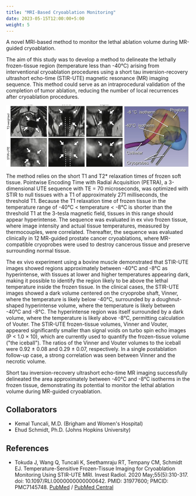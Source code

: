 ```yaml
---
title: "MRI-Based Cryoablation Monitoring"
date: 2023-05-15T12:00:00+5:00
weight: 5
---
```


A novel MRI-based method to monitor the lethal ablation volume during MR-guided cryoablation. 

The aim of this study was to develop a method to delineate the lethally frozen-tissue region (temperature less than -40°C) arising from interventional cryoablation procedures using a short tau inversion-recovery ultrashort echo-time (STIR-UTE) magnetic resonance (MR) imaging sequence. This method could serve as an intraprocedural validation of the completion of tumor ablation, reducing the number of local recurrences after cryoablation procedures.


![Cryoablation Monitoring](/images/projects/mri_cryoablation.jpg)


The method relies on the short T1 and T2* relaxation times of frozen soft tissue. Pointwise Encoding Time with Radial Acquisition (PETRA), a 3-dimensional UTE sequence with TE = 70 microseconds, was optimized with STIR to null tissues with a T1 of approximately 271 milliseconds, the threshold T1. Because the T1 relaxation time of frozen tissue in the temperature range of -40°C < temperature < -8°C is shorter than the threshold T1 at the 3-tesla magnetic field, tissues in this range should appear hyperintense. The sequence was evaluated in ex vivo frozen tissue, where image intensity and actual tissue temperatures, measured by thermocouples, were correlated. Thereafter, the sequence was evaluated clinically in 12 MR-guided prostate cancer cryoablations, where MR-compatible cryoprobes were used to destroy cancerous tissue and preserve surrounding normal tissue.

The ex vivo experiment using a bovine muscle demonstrated that STIR-UTE images showed regions approximately between -40°C and -8°C as hyperintense, with tissues at lower and higher temperatures appearing dark, making it possible to identify the region likely to be above the lethal temperature inside the frozen tissue. In the clinical cases, the STIR-UTE images showed a dark volume centered on the cryoprobe shaft, Vinner, where the temperature is likely below -40°C, surrounded by a doughnut-shaped hyperintense volume, where the temperature is likely between -40°C and -8°C. The hyperintense region was itself surrounded by a dark volume, where the temperature is likely above -8°C, permitting calculation of Vouter. The STIR-UTE frozen-tissue volumes, Vinner and Vouter, appeared significantly smaller than signal voids on turbo spin echo images (P < 1.0 × 10), which are currently used to quantify the frozen-tissue volume ("the iceball"). The ratios of the Vinner and Vouter volumes to the iceball were 0.92 ± 0.08 and 0.29 ± 0.07, respectively. In a single postablation follow-up case, a strong correlation was seen between Vinner and the necrotic volume.

Short tau inversion-recovery ultrashort echo-time MR imaging successfully delineated the area approximately between -40°C and -8°C isotherms in the frozen tissue, demonstrating its potential to monitor the lethal ablation volume during MR-guided cryoablation.


## Collaborators
- Kemal Tuncali, M.D. (Brigham and Women's Hospital)
- Ehud Schmidt, Ph.D. (Johns Hopkins University) 

## References

- Tokuda J, Wang Q, Tuncali K, Seethamraju RT, Tempany CM, Schmidt EJ. Temperature-Sensitive Frozen-Tissue Imaging for Cryoablation Monitoring Using STIR-UTE MRI. Invest Radiol. 2020 May;55(5):310-317. doi: 10.1097/RLI.0000000000000642. PMID: 31977600; PMCID: PMC7145748. [PubMed](https://pubmed.ncbi.nlm.nih.gov/31977600/) / [PubMed Central](https://www.ncbi.nlm.nih.gov/pmc/articles/PMC7145748/)
